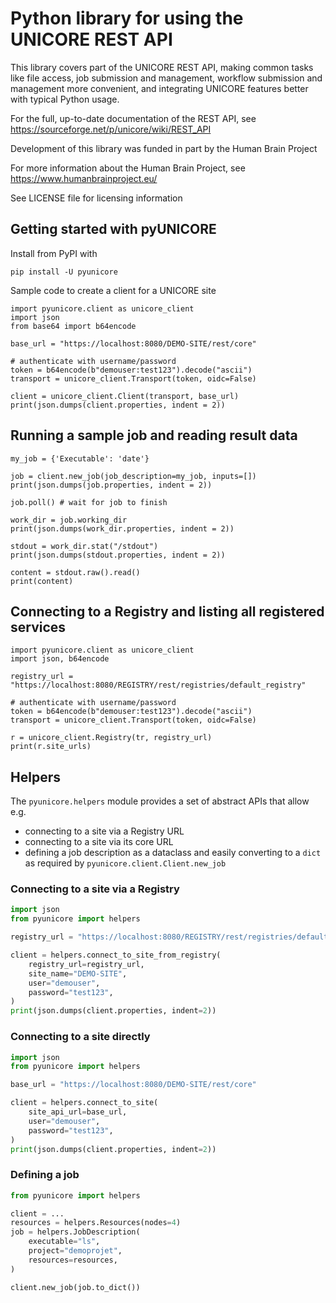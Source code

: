 # Python library for using the UNICORE REST API

This library covers part of the UNICORE REST API, making common tasks
like file access, job submission and management, workflow submission
and management more convenient, and integrating UNICORE features better
with typical Python usage.

For the full, up-to-date documentation of the REST API,
see https://sourceforge.net/p/unicore/wiki/REST_API

Development of this library was funded in part by the Human Brain Project

For more information about the Human Brain Project, see https://www.humanbrainproject.eu/

See LICENSE file for licensing information

## Getting started with pyUNICORE

Install from PyPI with

    pip install -U pyunicore

Sample code to create a client for a UNICORE site

    import pyunicore.client as unicore_client
    import json
    from base64 import b64encode
   
    base_url = "https://localhost:8080/DEMO-SITE/rest/core"

    # authenticate with username/password
    token = b64encode(b"demouser:test123").decode("ascii")
    transport = unicore_client.Transport(token, oidc=False)
    
    client = unicore_client.Client(transport, base_url)
    print(json.dumps(client.properties, indent = 2))
    
## Running a sample job and reading result data

    my_job = {'Executable': 'date'}
    
    job = client.new_job(job_description=my_job, inputs=[])
    print(json.dumps(job.properties, indent = 2))
    
    job.poll() # wait for job to finish
 
    work_dir = job.working_dir
    print(json.dumps(work_dir.properties, indent = 2))
    
    stdout = work_dir.stat("/stdout")
    print(json.dumps(stdout.properties, indent = 2))
  
    content = stdout.raw().read()
    print(content)
    
## Connecting to a Registry and listing all registered services

    import pyunicore.client as unicore_client
    import json, b64encode

    registry_url = "https://localhost:8080/REGISTRY/rest/registries/default_registry"

    # authenticate with username/password
    token = b64encode(b"demouser:test123").decode("ascii")
    transport = unicore_client.Transport(token, oidc=False)

    r = unicore_client.Registry(tr, registry_url)
    print(r.site_urls)

## Helpers

The `pyunicore.helpers` module provides a set of abstract APIs that allow e.g.

- connecting to a site via a Registry URL
- connecting to a site via its core URL
- defining a job description as a dataclass and easily converting to a `dict` as required
  by `pyunicore.client.Client.new_job`

### Connecting to a site via a Registry

```Python
import json
from pyunicore import helpers

registry_url = "https://localhost:8080/REGISTRY/rest/registries/default_registry"

client = helpers.connect_to_site_from_registry(
    registry_url=registry_url,
    site_name="DEMO-SITE",
    user="demouser",
    password="test123",
)
print(json.dumps(client.properties, indent=2))

```

### Connecting to a site directly

```Python
import json
from pyunicore import helpers

base_url = "https://localhost:8080/DEMO-SITE/rest/core"

client = helpers.connect_to_site(
    site_api_url=base_url,
    user="demouser",
    password="test123",
)
print(json.dumps(client.properties, indent=2))
```

### Defining a job

```Python
from pyunicore import helpers

client = ...
resources = helpers.Resources(nodes=4)
job = helpers.JobDescription(
    executable="ls",
    project="demoprojet",
    resources=resources,
)

client.new_job(job.to_dict())
```
